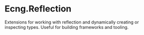 # Ecng.Reflection

Extensions for working with reflection and dynamically creating or inspecting
types. Useful for building frameworks and tooling.
